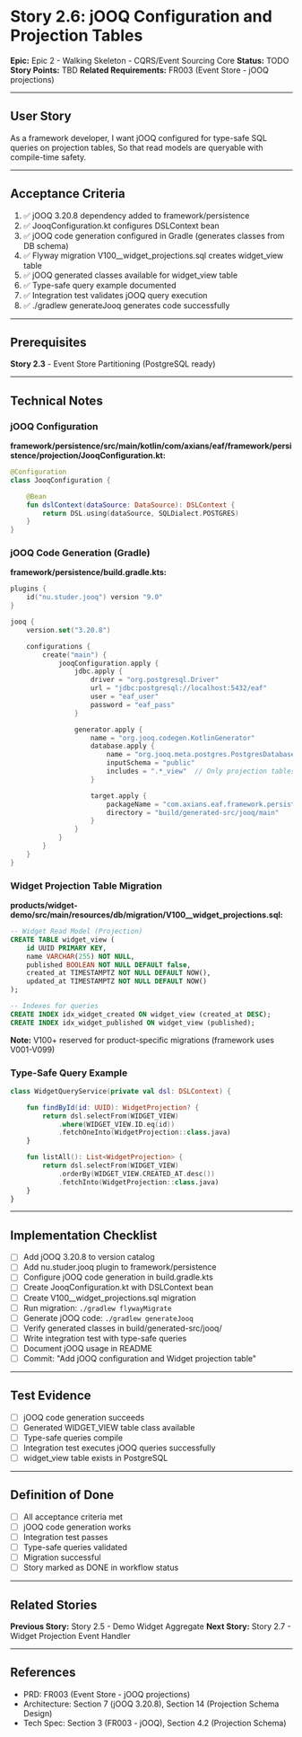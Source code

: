 # Story 2.6: jOOQ Configuration and Projection Tables

**Epic:** Epic 2 - Walking Skeleton - CQRS/Event Sourcing Core
**Status:** TODO
**Story Points:** TBD
**Related Requirements:** FR003 (Event Store - jOOQ projections)

---

## User Story

As a framework developer,
I want jOOQ configured for type-safe SQL queries on projection tables,
So that read models are queryable with compile-time safety.

---

## Acceptance Criteria

1. ✅ jOOQ 3.20.8 dependency added to framework/persistence
2. ✅ JooqConfiguration.kt configures DSLContext bean
3. ✅ jOOQ code generation configured in Gradle (generates classes from DB schema)
4. ✅ Flyway migration V100__widget_projections.sql creates widget_view table
5. ✅ jOOQ generated classes available for widget_view table
6. ✅ Type-safe query example documented
7. ✅ Integration test validates jOOQ query execution
8. ✅ ./gradlew generateJooq generates code successfully

---

## Prerequisites

**Story 2.3** - Event Store Partitioning (PostgreSQL ready)

---

## Technical Notes

### jOOQ Configuration

**framework/persistence/src/main/kotlin/com/axians/eaf/framework/persistence/projection/JooqConfiguration.kt:**
```kotlin
@Configuration
class JooqConfiguration {

    @Bean
    fun dslContext(dataSource: DataSource): DSLContext {
        return DSL.using(dataSource, SQLDialect.POSTGRES)
    }
}
```

### jOOQ Code Generation (Gradle)

**framework/persistence/build.gradle.kts:**
```kotlin
plugins {
    id("nu.studer.jooq") version "9.0"
}

jooq {
    version.set("3.20.8")

    configurations {
        create("main") {
            jooqConfiguration.apply {
                jdbc.apply {
                    driver = "org.postgresql.Driver"
                    url = "jdbc:postgresql://localhost:5432/eaf"
                    user = "eaf_user"
                    password = "eaf_pass"
                }

                generator.apply {
                    name = "org.jooq.codegen.KotlinGenerator"
                    database.apply {
                        name = "org.jooq.meta.postgres.PostgresDatabase"
                        inputSchema = "public"
                        includes = ".*_view"  // Only projection tables
                    }

                    target.apply {
                        packageName = "com.axians.eaf.framework.persistence.jooq"
                        directory = "build/generated-src/jooq/main"
                    }
                }
            }
        }
    }
}
```

### Widget Projection Table Migration

**products/widget-demo/src/main/resources/db/migration/V100__widget_projections.sql:**
```sql
-- Widget Read Model (Projection)
CREATE TABLE widget_view (
    id UUID PRIMARY KEY,
    name VARCHAR(255) NOT NULL,
    published BOOLEAN NOT NULL DEFAULT false,
    created_at TIMESTAMPTZ NOT NULL DEFAULT NOW(),
    updated_at TIMESTAMPTZ NOT NULL DEFAULT NOW()
);

-- Indexes for queries
CREATE INDEX idx_widget_created ON widget_view (created_at DESC);
CREATE INDEX idx_widget_published ON widget_view (published);
```

**Note:** V100+ reserved for product-specific migrations (framework uses V001-V099)

### Type-Safe Query Example

```kotlin
class WidgetQueryService(private val dsl: DSLContext) {

    fun findById(id: UUID): WidgetProjection? {
        return dsl.selectFrom(WIDGET_VIEW)
            .where(WIDGET_VIEW.ID.eq(id))
            .fetchOneInto(WidgetProjection::class.java)
    }

    fun listAll(): List<WidgetProjection> {
        return dsl.selectFrom(WIDGET_VIEW)
            .orderBy(WIDGET_VIEW.CREATED_AT.desc())
            .fetchInto(WidgetProjection::class.java)
    }
}
```

---

## Implementation Checklist

- [ ] Add jOOQ 3.20.8 to version catalog
- [ ] Add nu.studer.jooq plugin to framework/persistence
- [ ] Configure jOOQ code generation in build.gradle.kts
- [ ] Create JooqConfiguration.kt with DSLContext bean
- [ ] Create V100__widget_projections.sql migration
- [ ] Run migration: `./gradlew flywayMigrate`
- [ ] Generate jOOQ code: `./gradlew generateJooq`
- [ ] Verify generated classes in build/generated-src/jooq/
- [ ] Write integration test with type-safe queries
- [ ] Document jOOQ usage in README
- [ ] Commit: "Add jOOQ configuration and Widget projection table"

---

## Test Evidence

- [ ] jOOQ code generation succeeds
- [ ] Generated WIDGET_VIEW table class available
- [ ] Type-safe queries compile
- [ ] Integration test executes jOOQ queries successfully
- [ ] widget_view table exists in PostgreSQL

---

## Definition of Done

- [ ] All acceptance criteria met
- [ ] jOOQ code generation works
- [ ] Integration test passes
- [ ] Type-safe queries validated
- [ ] Migration successful
- [ ] Story marked as DONE in workflow status

---

## Related Stories

**Previous Story:** Story 2.5 - Demo Widget Aggregate
**Next Story:** Story 2.7 - Widget Projection Event Handler

---

## References

- PRD: FR003 (Event Store - jOOQ projections)
- Architecture: Section 7 (jOOQ 3.20.8), Section 14 (Projection Schema Design)
- Tech Spec: Section 3 (FR003 - jOOQ), Section 4.2 (Projection Schema)
